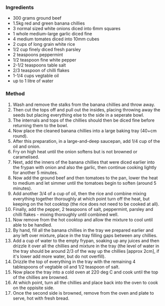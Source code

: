 ### Ingredients

* 300 grams ground beef
* 1.5kg red and green banana chillies
* 3 normal sized white onions diced into 6mm squares
* 1 whole medium-large garlic diced fine
* 4 medium tomates diced into 10mm cubes
* 2 cups of long grain white rice
* 1/2 cup finely diced fresh parsley
* 2 teaspoons peppermint
* 1/2 teaspoon fine white pepper
* 2-1/2 teaspoons table salt
* 2/3 teaspoon of chilli flakes
* 1-1/4 cups vegtable oil
* up to 1 litre of water


### Method

1. Wash and remove the stalks from the banana chillies and throw away.
1. Then cut the tops off and pull out the insides, placing throwing away the seeds but placing everything else to the side in a seperate bowl.
1. The internals and tops of the chillies should then be diced fine before returning them to the bowl.
1. Now place the cleaned banana chillies into a large baking tray (40+cm round).
1. After this preparation, in a large-and-deep saucepan, add 1/4 cup of the oil and onion.
1. Fry on high heat until the onion softens but is not browned or caramelised.
1. Next, add the inners of the banana chillies that were diced earlier into the frypan with onion and also the garlic, then continue cooking lightly for another 5 minutes.
1. Now add the ground beef and then tomatoes to the pan, lower the heat to medium and let simmer until the tomatoes begin to soften (around 5 minutes).
1. Add another 3/4 of a cup of oil, then the rice and combine mixing everything together thoroughly at which point turn off the heat, but keeping on the hot cooktop (the rice does not need to be cooked at all).
1. Finally, add the pepper, 2 teaspoons of salt, peppermint, parsley and chilli flakes - mixing thoroughly until combined well.
1. Now remove from the hot cooktop and allow the mixture to cool until able to be handled.
1. By hand, fill all the banana chillies in the tray we prepared earlier and any left over mixture, place in the tray filling gaps between any chillies.
1. Add a cup of water to the empty frypan, soaking up any juices and then drizzle it over all the chillies and mixture in the tray (the level of water in the tray should be around 2/3 of the way up the chillies [approx 2cm], if it's lower add more water, but do not overfill).
1. Drizzle the top of everything in the tray with the remaining 4 tablespoons of vegtable oil and 1/2 teaspoon of salt.
1. Now place the tray into a cold oven at 220 deg C and cook until the top of the chillies are browned.
1. At which point, turn all the chillies and place back into the oven to cook on the oppisite side.
1. Once the second side is browned, remove from the oven and plate to serve, hot with fresh bread.
